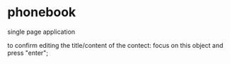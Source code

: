 # phonebook
 single page application

to confirm editing the title/content of the contect: focus on this object and press "enter";
